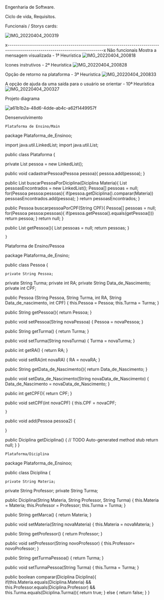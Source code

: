 Engenharia de Software.

Ciclo de vida, Requisitos.

Funcionais / Storys cards:

![IMG_20220404_200319](https://user-images.githubusercontent.com/88752151/162082480-688e254b-48f8-4677-bcbe-41b3684a800e.jpg)

x-------------------------------------------------------------------------------------------------------------------------------x
Não funcionais
Mostra a mensagem visualizada - 1ª Heurística
![IMG_20220404_200818](https://user-images.githubusercontent.com/88752151/162083018-695da5fe-9e01-4766-8025-7296a32da426.jpg)

Icones instrutivos - 2ª Heurística
![IMG_20220404_200828](https://user-images.githubusercontent.com/88752151/162083111-2abdd42b-deca-48e3-b8df-a2b2cf175272.jpg)

Opção de retorno na plataforma - 3ª Heurística
![IMG_20220404_200833](https://user-images.githubusercontent.com/88752151/162085502-700891fd-53ac-4a15-9c91-e8cef7efd5a6.jpg)

A opção de ajuda da uma saída para o usuário se orientar - 10ª Heurística 
![IMG_20220404_200327](https://user-images.githubusercontent.com/88752151/162083329-55a0ecc0-bcee-4b41-aa46-af9c28dfa304.jpg)

Projeto diagrama

![a61b1b2a-48d6-4dde-ab4c-a62f1449957f](https://user-images.githubusercontent.com/88752151/169595864-dcf5e20a-6a47-4dfd-b4b5-4aa37ff43590.jpg)

Densenvolvimento

    Plataforma de Ensino/Main

package Plataforma_de_Ensinoo;

import java.util.LinkedList; import java.util.List;

public class Plataforma {

private List<Pessoa> pessoa = new LinkedList<Pessoa>();

 public void cadastrarPessoa(Pessoa pessoa){
      pessoa.add(pessoa);
 }

 public List<Pessoa> buscarPessoaPorDiciplina(Diciplina Materia){
       List<Pessoa> pessoasEncontrados = new LinkedList<Pessoa>();
       Pessoa[] pessoas = null;
	for(Pessoa pessoa:pessoas){
            if(pessoa.getDiciplina().comparar(Materia)) pessoasEncontrados.add(pessoa);
       }
       return pessoasEncontrados;
 }

 public Pessoa buscarpessoaPorCPF(String CPF){
      Pessoa[] pessoas = null;
	for(Pessoa pessoa:pessoas){
		if(pessoa.getPessoa().equals(getPessoa())) return pessoa; 
      }
      return null;
 }

 public List<Pessoa> getPessoa(){
       List<Pessoa> pessoas = null;
	return pessoas;
 }
	
	}

Plataforma de Ensino/Pessoa

package Plataforma_de_Ensino;

public class Pessoa {
	
	private String Pessoa;
private String Turma;
private int RA;
private String Data_de_Nascimento;
private int CPF;

public Pessoa (String Pessoa, String Turma, int RA, String Data_de_nascimento, int CPF) {
	this.Pessoa = Pessoa;
	this.Turma = Turma;
}

public String getPessoa(){
	return Pessoa;
}

public void setPessoa(String novaPessoa) {
	Pessoa = novaPessoa;
}

public String getTurma() {
	return Turma;
}

public void setTurma(String novaTurma) {
	Turma = novaTurma;
}

public int getRA() {
	return RA;
}

public void setRA(int novaRA) {
	RA = novaRA;
}

public String getData_de_Nascimento(){
	return Data_de_Nascimento;
}

public void setData_de_Nascimento(String novaData_de_Nascimento) {
	Data_de_Nascimento = novaData_de_Nascimento;
}



public int getCPF(){
	return CPF;
}

public void setCPF(int novaCPF) {
	this.CPF = novaCPF;
	
	}

public void add(Pessoa pessoa2) {
	
	
}

public Diciplina getDiciplina() {
	// TODO Auto-generated method stub
	return null;
}
}
	
	Plataforma/Diciplina

package Plataforma_de_Ensinoo;

public class Diciplina {
	
	private String Materia;
private String Professor;
private String Turma;

public Diciplina(String Materia, String Professor, String Turma) {
	this.Materia = Materia;
	this.Professor = Professor;
	this.Turma = Turma;
}

public String getMarca() {
	return Materia;
}

public void setMateria(String novaMateria) {
	this.Materia = novaMateria;
}

public String getProfessor() {
	return Professor;
}

public void setProfessor(String novoProfessor) {
	this.Professor= novoProfessor;
}

public String getTurmaPessoa() {
	return Turma;
}

public void setTurmaPessoa(String Turma) {
	this.Turma = Turma;
}

public boolean comparar(Diciplina Diciplina){
	if(this.Materia.equals(Diciplina.Materia) &&            					this.Professor.equals(Diciplina.Professor) 
			&& 					this.Turma.equals(Diciplina.Turma)){
		return true;
	} else {
		return false;
	}
}
